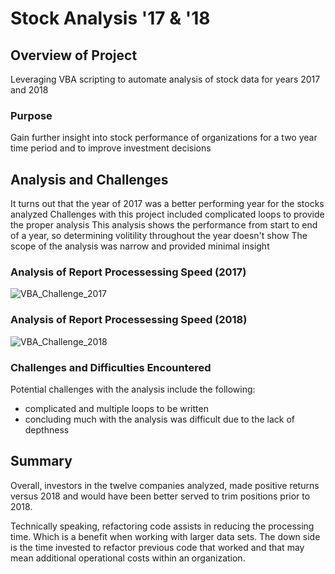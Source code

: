 # Stock Analysis '17 & '18

## Overview of Project
Leveraging VBA scripting to automate analysis of stock data for years 2017 and 2018

### Purpose
Gain further insight into stock performance of organizations for a two year time period and to improve investment decisions

## Analysis and Challenges
It turns out that the year of 2017 was a better performing year for the stocks analyzed
Challenges with this project included complicated loops to provide the proper analysis
This analysis shows the performance from start to end of a year, so determining volitility throughout the year doesn't show
The scope of the analysis was narrow and provided minimal insight

### Analysis of Report Processessing Speed (2017)
![VBA_Challenge_2017](https://user-images.githubusercontent.com/67982071/88426501-4cd9a100-cdbf-11ea-9606-b1bf2ace9e66.png)

### Analysis of Report Processessing Speed (2018)
![VBA_Challenge_2018](https://user-images.githubusercontent.com/67982071/88426510-5105be80-cdbf-11ea-9ccb-e222cfbda5c1.png)

### Challenges and Difficulties Encountered
Potential challenges with the analysis include the following:
- complicated and multiple loops to be written
- concluding much with the analysis was difficult due to the lack of depthness

## Summary
Overall, investors in the twelve companies analyzed, made positive returns versus 2018 and would have been better served to trim positions prior to 2018. 

Technically speaking, refactoring code assists in reducing the processing time. Which is a benefit when working with larger data sets.
The down side is the time invested to refactor previous code that worked and that may mean additional operational costs within an organization. 
